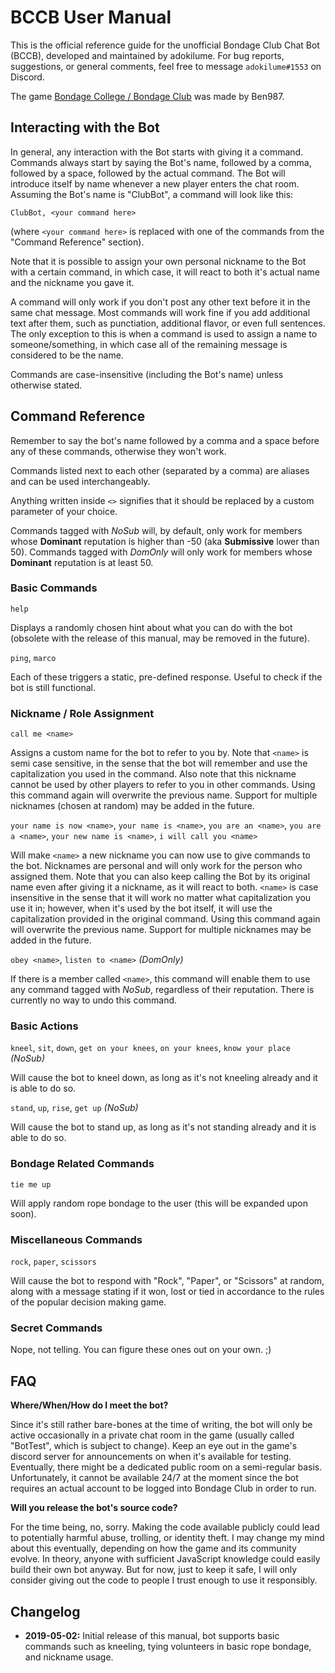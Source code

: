 # BCCB User Manual

This is the official reference guide for the unofficial Bondage Club Chat Bot (BCCB), developed and maintained by adokilume. For bug reports, suggestions, or general comments, feel free to message `adokilume#1553` on Discord.

The game [Bondage College / Bondage Club](https://github.com/Ben987/Bondage-College) was made by Ben987.

## Interacting with the Bot

In general, any interaction with the Bot starts with giving it a command. Commands always start by saying the Bot's name, followed by a comma, followed by a space, followed by the actual command. The Bot will introduce itself by name whenever a new player enters the chat room. Assuming the Bot's name is "ClubBot", a command will look like this:

`ClubBot, <your command here>`

(where `<your command here>` is replaced with one of the commands from the "Command Reference" section).

Note that it is possible to assign your own personal nickname to the Bot with a certain command, in which case, it will react to both it's actual name and the nickname you gave it.

A command will only work if you don't post any other text before it in the same chat message. Most commands will work fine if you add additional text after them, such as punctiation, additional flavor, or even full sentences. The only exception to this is when a command is used to assign a name to someone/something, in which case all of the remaining message is considered to be the name.

Commands are case-insensitive (including the Bot's name) unless otherwise stated.

## Command Reference

Remember to say the bot's name followed by a comma and a space before any of these commands, otherwise they won't work.

Commands listed next to each other (separated by a comma) are aliases and can be used interchangeably.

Anything written inside `<>` signifies that it should be replaced by a custom parameter of your choice.

Commands tagged with *NoSub* will, by default, only work for members whose **Dominant** reputation is higher than -50 (aka **Submissive** lower than 50). Commands tagged with *DomOnly* will only work for members whose **Dominant** reputation is at least 50.

### Basic Commands

`help`

Displays a randomly chosen hint about what you can do with the bot (obsolete with the release of this manual, may be removed in the future).

`ping`, `marco`

Each of these triggers a static, pre-defined response. Useful to check if the bot is still functional.

### Nickname / Role Assignment

`call me <name>`

Assigns a custom name for the bot to refer to you by. Note that `<name>` is semi case sensitive, in the sense that the bot will remember and use the capitalization you used in the command. Also note that this nickname cannot be used by other players to refer to you in other commands. Using this command again will overwrite the previous name. Support for multiple nicknames (chosen at random) may be added in the future.

`your name is now <name>`, `your name is <name>`, `you are an <name>`, `you are a <name>`, `your new name is <name>`, `i will call you <name>`

Will make `<name>` a new nickname you can now use to give commands to the bot. Nicknames are personal and will only work for the person who assigned them. Note that you can also keep calling the Bot by its original name even after giving it a nickname, as it will react to both. `<name>` is case insensitive in the sense that it will work no matter what capitalization you use it in; however, when it's used by the bot itself, it will use the capitalization provided in the original command. Using this command again will overwrite the previous name. Support for multiple nicknames may be added in the future.

`obey <name>`, `listen to <name>` *(DomOnly)*

If there is a member called `<name>`, this command will enable them to use any command tagged with *NoSub*, regardless of their reputation. There is currently no way to undo this command.

### Basic Actions

`kneel`, `sit`, `down`, `get on your knees`, `on your knees`, `know your place` *(NoSub)*

Will cause the bot to kneel down, as long as it's not kneeling already and it is able to do so.

`stand`, `up`, `rise`, `get up` *(NoSub)*

Will cause the bot to stand up, as long as it's not standing already and it is able to do so.

### Bondage Related Commands

`tie me up`

Will apply random rope bondage to the user (this will be expanded upon soon).

### Miscellaneous Commands

`rock`, `paper`, `scissors`

Will cause the bot to respond with "Rock", "Paper", or "Scissors" at random, along with a message stating if it won, lost or tied in accordance to the rules of the popular decision making game.

### Secret Commands

Nope, not telling. You can figure these ones out on your own. ;)

## FAQ

**Where/When/How do I meet the bot?**

Since it's still rather bare-bones at the time of writing, the bot will only be active occasionally in a private chat room in the game (usually called "BotTest", which is subject to change). Keep an eye out in the game's discord server for announcements on when it's available for testing. Eventually, there might be a dedicated public room on a semi-regular basis. Unfortunately, it cannot be available 24/7 at the moment since the bot requires an actual account to be logged into Bondage Club in order to run.

**Will you release the bot's source code?**

For the time being, no, sorry. Making the code available publicly could lead to potentially harmful abuse, trolling, or identity theft. I may change my mind about this eventually, depending on how the game and its community evolve. In theory, anyone with sufficient JavaScript knowledge could easily build their own bot anyway. But for now, just to keep it safe, I will only consider giving out the code to people I trust enough to use it responsibly.

## Changelog

* **2019-05-02:** Initial release of this manual, bot supports basic commands such as kneeling, tying volunteers in basic rope bondage, and nickname usage.
